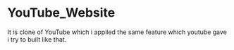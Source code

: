 # YouTube_Website
 It is clone of YouTube which i appiled the same feature which youtube gave  i try to built like that.

